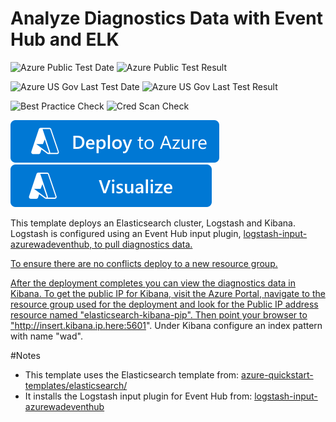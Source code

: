 # Analyze Diagnostics Data with Event Hub and ELK

![Azure Public Test Date](https://azurequickstartsservice.blob.core.windows.net/badges/application-workloads/elk/diagnostics-eventhub-elk/PublicLastTestDate.svg)
![Azure Public Test Result](https://azurequickstartsservice.blob.core.windows.net/badges/application-workloads/elk/diagnostics-eventhub-elk/PublicDeployment.svg)

![Azure US Gov Last Test Date](https://azurequickstartsservice.blob.core.windows.net/badges/application-workloads/elk/diagnostics-eventhub-elk/FairfaxLastTestDate.svg)
![Azure US Gov Last Test Result](https://azurequickstartsservice.blob.core.windows.net/badges/application-workloads/elk/diagnostics-eventhub-elk/FairfaxDeployment.svg)

![Best Practice Check](https://azurequickstartsservice.blob.core.windows.net/badges/application-workloads/elk/diagnostics-eventhub-elk/BestPracticeResult.svg)
![Cred Scan Check](https://azurequickstartsservice.blob.core.windows.net/badges/application-workloads/elk/diagnostics-eventhub-elk/CredScanResult.svg)

[![Deploy To Azure](https://raw.githubusercontent.com/Azure/azure-quickstart-templates/master/1-CONTRIBUTION-GUIDE/images/deploytoazure.svg?sanitize=true)](https://portal.azure.com/#create/Microsoft.Template/uri/https%3A%2F%2Fraw.githubusercontent.com%2FAzure%2Fazure-quickstart-templates%2Fmaster%2Fapplication-workloads%2Felk%2Fdiagnostics-eventhub-elk%2Fazuredeploy.json)  [![Visualize](https://raw.githubusercontent.com/Azure/azure-quickstart-templates/master/1-CONTRIBUTION-GUIDE/images/visualizebutton.svg?sanitize=true)](http://armviz.io/#/?load=https%3A%2F%2Fraw.githubusercontent.com%2FAzure%2Fazure-quickstart-templates%2Fmaster%2Fapplication-workloads%2Felk%2Fdiagnostics-eventhub-elk%2Fazuredeploy.json)

	

This template deploys an Elasticsearch cluster, Logstash and Kibana. Logstash is configured using an Event Hub input plugin,
<a href="https://github.com/Azure/azure-diagnostics-tools/tree/master/Logstash/logstash-input-azurewadeventhub">logstash-input-azurewadeventhub, to pull diagnostics data.

To ensure there are no conflicts deploy to a new resource group.

After the deployment completes you can view the diagnostics data in Kibana. To get the public IP for Kibana, visit the Azure Portal, navigate to the resource group used for the deployment and look for the Public IP address resource named "elasticsearch-kibana-pip". Then point your browser to "http://insert.kibana.ip.here:5601". Under Kibana configure an index pattern with name "wad".

#Notes
- This template uses the Elasticsearch template from: <a href="../elasticsearch">azure-quickstart-templates/elasticsearch/<a/>
- It installs the Logstash input plugin for Event Hub from: <a href="https://github.com/Azure/azure-diagnostics-tools/tree/master/Logstash/logstash-input-azurewadeventhub">logstash-input-azurewadeventhub



